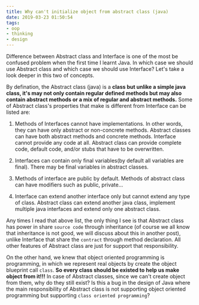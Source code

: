 ```yaml
---
title: Why can't initialize object from abstract class (java)
date: 2019-03-23 01:50:54
tags:
- oop
- thinking
- design
---
```


Difference between Abstract class and Interface is one of the most be confused problem when the first time I learnt Java. In which case we should use Abstract class and which case we should use Interface? Let's take a look deeper in this two of concepts.

<!-- more -->

By defination, the Abstract class (java) is a __class but unlike a simple java class, it's may not only contain regular defined methods but may also contain abstract methods or a mix of regular and abstract methods.__ Some of Abstract class's properties that make is different from Interface can be listed are:

1. Methods of Interfaces cannot have implementations. In other words, they can have only abstract or non-concrete methods. Abstract classes can have both abstract methods and concrete methods. Interface cannot provide any code at all. Abstract class can provide complete code, default code, and/or stubs that have to be overwritten.

2. Interfaces can contain only final variables(by default all variables are final). There may be final variables in abstract classes.

3. Methods of interface are public by default. Methods of abstract class can have modifiers such as public, private...

4. Interface can extend another interface only but cannot extend any type of class. Abstract class can extend another java class, implement multiple java interfaces and extend only one abstract class.

Any times I read that above list, the only thing I see is that Abstract class has power in share `source code` through inheritance (of course we all know that inheritance is not good, we will discuss about this in another post), unlike Interface that share the `contract` through method declaration. All other features of Abstract class are just for support that responsibility.

On the other hand, we knew that object oriented programming is programming, in which we represent real objects by create the object blueprint call `class`. __So every class should be existed to help us make object from it!!!__ In case of Abstract classes, since we can't create object from them, why do they still exist? Is this a bug in the design of Java where the main responsibility of Abstract class is not supporting object oriented programming but supporting `class oriented programming`?
